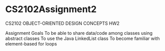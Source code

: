 # CS2102Assignment2
CS2102 OBJECT-ORIENTED DESIGN CONCEPTS HW2

Assignment Goals
To be able to share data/code among classes using abstract classes
To use the Java LinkedList class
To become familiar with element-based for loops
